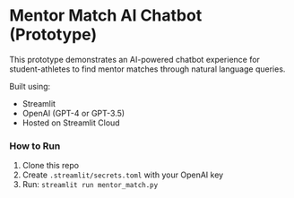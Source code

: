 # Mentor Match AI Chatbot (Prototype)

This prototype demonstrates an AI-powered chatbot experience for student-athletes to find mentor matches through natural language queries.

Built using:
- Streamlit
- OpenAI (GPT-4 or GPT-3.5)
- Hosted on Streamlit Cloud

### How to Run
1. Clone this repo
2. Create `.streamlit/secrets.toml` with your OpenAI key
3. Run: `streamlit run mentor_match.py`
